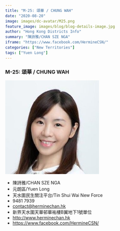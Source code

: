 ```yaml
---
title: "M-25: 頌華 / CHUNG WAH"
date: "2020-08-20"
image: images/dc-avatar/M25.png
feature_image: images/blog/blog-details-image.jpg
author: "Hong Kong Districts Info"
summary: "陳詩雅/CHAN SZE NGA"
iframe: "https://www.facebook.com/HermineCSN/"
categories: ["New Territories"]
tags: ["Yuen Long"]
---
```


### M-25: 頌華 / CHUNG WAH  
![](/images/dc-avatar/M25.png)  

 - 陳詩雅/CHAN SZE NGA  
 - 元朗區/Yuen Long  
 - 天水圍民生關注平台/Tin Shui Wai New Force  
 - 9481 7939  
 - contact@herminechan.hk  
 - 新界天水圍天華邨華祐樓B翼地下1號單位  
 - http://www.herminechan.hk  
 - https://www.facebook.com/HermineCSN/
